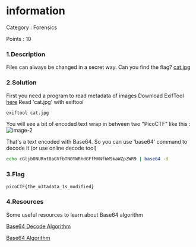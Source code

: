 # information
Category : Forensics

Points : 10

### 1.Description
Files can always be changed in a secret way. Can you find the flag? [cat.jpg](https://mercury.picoctf.net/static/b4d62f6e431dc8e563309ea8c33a06b3/cat.jpg)
### 2.Solution
First you need a program to read metadata of images
Download ExifTool [here](https://www.geeksforgeeks.org/installing-and-using-exiftool-on-linux/)
Read 'cat.jpg' with exiftool
```bash
exiftool cat.jpg
```
You will see a bit of encoded text wrap in between two "PicoCTF" like this :
![image-2](/Images/image-2.PNG)

That's a text encoded with Base64. So you can use 'base64' command to decode it (or use online decode tool)
```bash
echo cGljb0NURnt0aGVfbTN0YWRhdGFfMXNfbW9kaWZpZWR9 | base64 -d
```
### 3.Flag
```bash
picoCTF{the_m3tadata_1s_modified}
```
### 4.Resources
Some useful resources to learn about Base64 algorithm

[Base64 Decode Algorithm](https://base64.guru/learn/base64-algorithm/decode)

[Base64 Algorithm](https://fm4dd.com/programming/base64/base64_algorithm.shtm)
